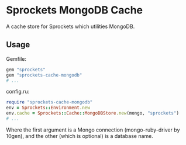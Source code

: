 # Sprockets MongoDB Cache

A cache store for Sprockets which utilities MongoDB.


## Usage

Gemfile:

```ruby
gem "sprockets"
gem "sprockets-cache-mongodb"
# ...
```

config.ru:

```ruby
require "sprockets-cache-mongodb"
env = Sprockets::Environment.new
env.cache = Sprockets::Cache::MongoDBStore.new(mongo, "sprockets")
# ...
```

Where the first argument is a Mongo connection (mongo-ruby-driver by 10gen), and the other (which is optional) is a database name.
